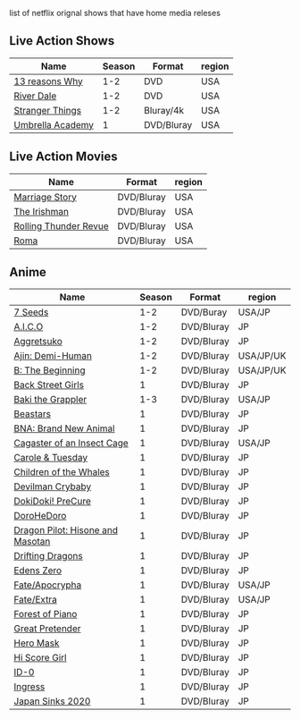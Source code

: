 list of netflix orignal shows that have home media releses 

## Live Action Shows
| Name | Season | Format | region |
|-----------	|------------  | -------------| ---------|
| [13 reasons Why ](https://www.imdb.com/title/tt1837492)| 1-2 | DVD | USA |
| [River Dale](https://www.imdb.com/title/tt4574334)| 1-2 | DVD | USA |
| [Stranger Things](https://www.imdb.com/title/tt4574334)| 1-2 | Bluray/4k | USA |
| [Umbrella Academy](https://www.imdb.com/title/tt1312171) | 1 | DVD/Bluray | USA |
 
## Live Action Movies
| Name | Format | region |
|-----------	|-------------------------| ---------|
| [Marriage Story](https://www.imdb.com/title/tt7653254)| DVD/Bluray | USA |
| [The Irishman](https://www.imdb.com/title/tt1302006)| DVD/Bluray | USA |
| [Rolling Thunder Revue](https://www.imdb.com/title/tt9577852)| DVD/Bluray | USA |
| [Roma](https://www.imdb.com/title/tt6155172)| DVD/Bluray | USA |

## Anime
| Name | Season | Format | region |
|-----------	|------------  | -------------| ---------|
| [7 Seeds ](https://www.imdb.com/title/tt9348718)                            | 1-2 | DVD/Buray | USA/JP |
| [A.I.C.O](https://www.imdb.com/title/tt8116380)                             | 1-2 | DVD/Bluray | JP |
| [Aggretsuko](https://www.imdb.com/title/tt8019444)                          | 1-2 | DVD/Bluray | JP |
| [Ajin: Demi-Human](https://www.imdb.com/title/tt5537534)                    | 1-2 | DVD/Bluray | USA/JP/UK |
| [B: The Beginning](https://www.imdb.com/title/tt7944664)                    | 1-2 | DVD/Bluray | USA/JP/UK |
| [Back Street Girls](https://www.imdb.com/title/tt8693818)                   | 1 | DVD/Bluray | JP |
| [Baki the Grappler](https://www.imdb.com/title/tt6357658)                   | 1-3 | DVD/Bluray | USA/JP |
| [Beastars](https://www.imdb.com/title/tt11043632)                           | 1 | DVD/Bluray | JP |
| [BNA: Brand New Animal](https://www.imdb.com/title/tt12013558)              | 1 | DVD/Bluray | JP |
| [Cagaster of an Insect Cage](https://www.imdb.com/title/tt9288892)          | 1 | DVD/Bluray | USA/JP |
| [Carole & Tuesday](https://www.imdb.com/title/tt8107988)                    | 1 | DVD/Bluray | JP |
| [Children of the Whales](https://www.imdb.com/title/tt7484994)              | 1 | DVD/Bluray | JP |
| [Devilman Crybaby](https://www.imdb.com/title/tt6660498)                    | 1 | DVD/Bluray | JP |
| [DokiDoki! PreCure](https://www.imdb.com/title/tt4621212)                   | 1 | DVD/Bluray | JP |
| [DoroHeDoro](https://www.imdb.com/title/tt11147852)                         | 1 | DVD/Bluray | JP |
| [Dragon Pilot: Hisone and Masotan](https://www.imdb.com/title/tt8528256)    | 1 | DVD/Bluray | JP |
| [Drifting Dragons](https://www.imdb.com/title/tt11418344)                   | 1 | DVD/Bluray | JP |
| [Edens Zero](https://www.imdb.com/title/tt13167196)                         | 1 | DVD/Bluray | JP |
| [Fate/Apocrypha](https://www.imdb.com/title/tt6424454)                      | 1 | DVD/Bluray | USA/JP |
| [Fate/Extra](https://www.imdb.com/title/tt7940468)                          | 1 | DVD/Bluray | USA/JP |
| [Forest of Piano](https://www.imdb.com/title/tt8043492)                     | 1 | DVD/Bluray | JP |
| [Great Pretender](https://www.imdb.com/title/tt1312171)                     | 1 | DVD/Bluray | JP |
| [Hero Mask](https://www.imdb.com/title/tt9316078)                           | 1 | DVD/Bluray | JP |
| [Hi Score Girl](https://www.imdb.com/title/tt8963328)                       | 1 | DVD/Bluray | JP |
| [ID-0](https://www.imdb.com/title/tt7161218)                                | 1 | DVD/Bluray | JP |
| [Ingress](https://www.imdb.com/title/tt9561968)                             | 1 | DVD/Bluray | JP |
| [Japan Sinks 2020](https://www.imdb.com/title/tt12031040)                   | 1 | DVD/Bluray | JP |
